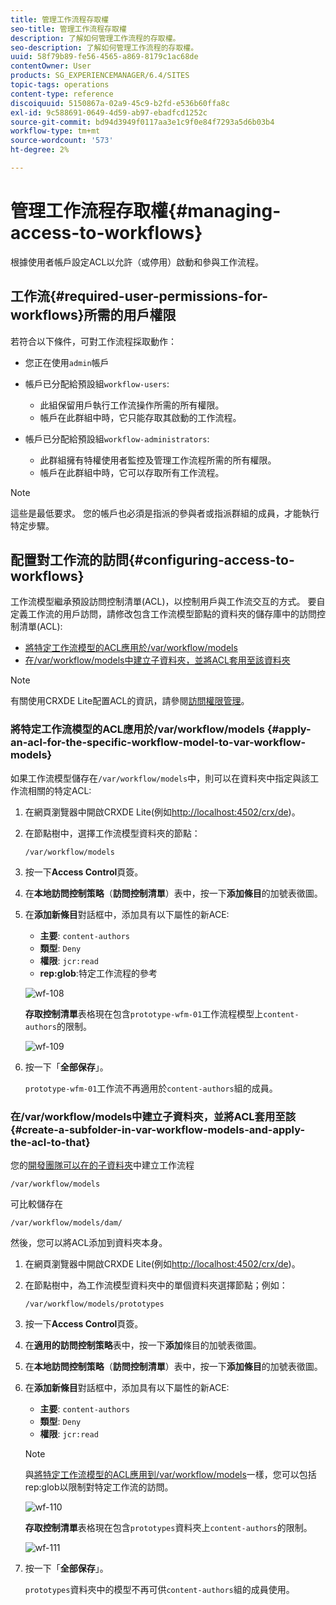 ```yaml
---
title: 管理工作流程存取權
seo-title: 管理工作流程存取權
description: 了解如何管理工作流程的存取權。
seo-description: 了解如何管理工作流程的存取權。
uuid: 58f79b89-fe56-4565-a869-8179c1ac68de
contentOwner: User
products: SG_EXPERIENCEMANAGER/6.4/SITES
topic-tags: operations
content-type: reference
discoiquuid: 5150867a-02a9-45c9-b2fd-e536b60ffa8c
exl-id: 9c588691-0649-4d59-ab97-ebadfcd1252c
source-git-commit: bd94d3949f0117aa3e1c9f0e84f7293a5d6b03b4
workflow-type: tm+mt
source-wordcount: '573'
ht-degree: 2%

---
```


# 管理工作流程存取權{#managing-access-to-workflows}

根據使用者帳戶設定ACL以允許（或停用）啟動和參與工作流程。

## 工作流{#required-user-permissions-for-workflows}所需的用戶權限

若符合以下條件，可對工作流程採取動作：

* 您正在使用`admin`帳戶
* 帳戶已分配給預設組`workflow-users`:

   * 此組保留用戶執行工作流操作所需的所有權限。
   * 帳戶在此群組中時，它只能存取其啟動的工作流程。

* 帳戶已分配給預設組`workflow-administrators`:

   * 此群組擁有特權使用者監控及管理工作流程所需的所有權限。
   * 帳戶在此群組中時，它可以存取所有工作流程。

>[!NOTE]
>
>這些是最低要求。 您的帳戶也必須是指派的參與者或指派群組的成員，才能執行特定步驟。

## 配置對工作流的訪問{#configuring-access-to-workflows}

工作流模型繼承預設訪問控制清單(ACL)，以控制用戶與工作流交互的方式。 要自定義工作流的用戶訪問，請修改包含工作流模型節點的資料夾的儲存庫中的訪問控制清單(ACL):

* [將特定工作流模型的ACL應用於/var/workflow/models](/help/sites-administering/workflows-managing.md#apply-an-acl-for-the-specific-workflow-model-to-var-workflow-models)
* [在/var/workflow/models中建立子資料夾，並將ACL套用至該資料夾](/help/sites-administering/workflows-managing.md#create-a-subfolder-in-var-workflow-models-and-apply-the-acl-to-that)

>[!NOTE]
>
>有關使用CRXDE Lite配置ACL的資訊，請參閱[訪問權限管理](/help/sites-administering/user-group-ac-admin.md#access-right-management)。

### 將特定工作流模型的ACL應用於/var/workflow/models {#apply-an-acl-for-the-specific-workflow-model-to-var-workflow-models}

如果工作流模型儲存在`/var/workflow/models`中，則可以在資料夾中指定與該工作流相關的特定ACL:

1. 在網頁瀏覽器中開啟CRXDE Lite(例如[http://localhost:4502/crx/de](http://localhost:4502/crx/de))。
1. 在節點樹中，選擇工作流模型資料夾的節點：

   `/var/workflow/models`

1. 按一下&#x200B;**Access Control**&#x200B;頁簽。
1. 在&#x200B;**本地訪問控制策略**（**訪問控制清單**）表中，按一下&#x200B;**添加條目**&#x200B;的加號表徵圖。
1. 在&#x200B;**添加新條目**&#x200B;對話框中，添加具有以下屬性的新ACE:

   * **主要**:  `content-authors`
   * **類型**:  `Deny`
   * **權限**:  `jcr:read`
   * **rep:glob**:特定工作流程的參考

   ![wf-108](assets/wf-108.png)

   **存取控制清單**&#x200B;表格現在包含`prototype-wfm-01`工作流程模型上`content-authors`的限制。

   ![wf-109](assets/wf-109.png)

1. 按一下「**全部保存**」。

   `prototype-wfm-01`工作流不再適用於`content-authors`組的成員。

### 在/var/workflow/models中建立子資料夾，並將ACL套用至該{#create-a-subfolder-in-var-workflow-models-and-apply-the-acl-to-that}

您的[開發團隊可以在的子資料夾](/help/sites-developing/workflows-models.md#creating-a-new-workflow)中建立工作流程

`/var/workflow/models`

可比較儲存在

`/var/workflow/models/dam/`

然後，您可以將ACL添加到資料夾本身。

1. 在網頁瀏覽器中開啟CRXDE Lite(例如[http://localhost:4502/crx/de](http://localhost:4502/crx/de))。
1. 在節點樹中，為工作流模型資料夾中的單個資料夾選擇節點；例如：

   `/var/workflow/models/prototypes`

1. 按一下&#x200B;**Access Control**&#x200B;頁簽。
1. 在&#x200B;**適用的訪問控制策略**&#x200B;表中，按一下&#x200B;**添加**&#x200B;條目的加號表徵圖。
1. 在&#x200B;**本地訪問控制策略**（**訪問控制清單**）表中，按一下&#x200B;**添加條目**&#x200B;的加號表徵圖。
1. 在&#x200B;**添加新條目**&#x200B;對話框中，添加具有以下屬性的新ACE:

   * **主要**:  `content-authors`
   * **類型**:  `Deny`
   * **權限**:  `jcr:read`

   >[!NOTE]
   >
   >與[將特定工作流模型的ACL應用到/var/workflow/models](/help/sites-administering/workflows-managing.md#apply-an-acl-for-the-specific-workflow-model-to-var-workflow-models)一樣，您可以包括rep:glob以限制對特定工作流的訪問。

   ![wf-110](assets/wf-110.png)

   **存取控制清單**&#x200B;表格現在包含`prototypes`資料夾上`content-authors`的限制。

   ![wf-111](assets/wf-111.png)

1. 按一下「**全部保存**」。

   `prototypes`資料夾中的模型不再可供`content-authors`組的成員使用。
